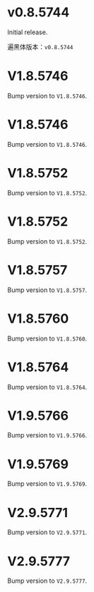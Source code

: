 # v0.8.5744
Initial release.

遍黑体版本：`v0.8.5744`

# V1.8.5746
Bump version to `V1.8.5746`.

# V1.8.5746
Bump version to `V1.8.5746`.

# V1.8.5752
Bump version to `V1.8.5752`.

# V1.8.5752
Bump version to `V1.8.5752`.

# V1.8.5757
Bump version to `V1.8.5757`.

# V1.8.5760
Bump version to `V1.8.5760`.

# V1.8.5764
Bump version to `V1.8.5764`.

# V1.9.5766
Bump version to `V1.9.5766`.

# V1.9.5769
Bump version to `V1.9.5769`.

# V2.9.5771
Bump version to `V2.9.5771`.

# V2.9.5777
Bump version to `V2.9.5777`.
